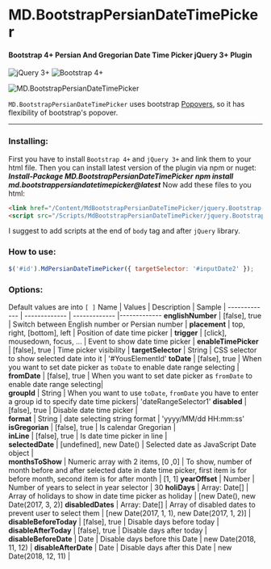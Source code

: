 
  

# MD.BootstrapPersianDateTimePicker
#### Bootstrap 4+ Persian And Gregorian Date Time Picker jQuery 3+ Plugin

  

![jQuery 3+](https://jquery.com/jquery-wp-content/themes/jquery/images/logo-jquery.png) ![Bootstrap 4+](https://themes.getbootstrap.com/wp-content/themes/bootstrap-marketplace/assets/images/elements/bootstrap-stack.png)

![MD.BootstrapPersianDateTimePicker](https://raw.githubusercontent.com/Mds92/MD.BootstrapPersianDateTimePicker/Bootstrap4/src/MdPersianDateTimePicker.jpg)

`MD.BootstrapPersianDateTimePicker` uses bootstrap [Popovers](https://getbootstrap.com/docs/4.1/components/popovers/), so it has flexibility of bootstrap's popover.
<hr>

### Installing:
First you have to install `Bootstrap 4+` and `jQuery 3+` and link them to your html file.
Then you can install latest version of the plugin via npm or nuget:
***Install-Package MD.BootstrapPersianDateTimePicker***
***npm install md.bootstrappersiandatetimepicker@latest***
Now add these files to you html:
```html
<link href="/Content/MdBootstrapPersianDateTimePicker/jquery.Bootstrap-PersianDateTimePicker.css" rel="stylesheet"/>
<script src="/Scripts/MdBootstrapPersianDateTimePicker/jquery.Bootstrap-PersianDateTimePicker"></script>
```
I suggest to add scripts at the end of  `body`  tag and after  `jQuery`  library.
### How to use:
```javascript
$('#id').MdPersianDateTimePicker({ targetSelector: '#inputDate2' });
```

### Options:
Default values are into `[ ]`
Name | Values | Description | Sample |
------------- | ------------- | ------------- |------------- 
**englishNumber** | [false], true | Switch between English number or Persian number |
**placement** | top, right, [bottom], left | Position of date time picker |
**trigger** | [click], mousedown, focus, ...  | Event to show date time picker  |
**enableTimePicker** | [false], true  | Time picker visibility  |
**targetSelector** | String  | CSS selector to show selected date into it  | '#YousElementId' 
**toDate** | [false], true | When you want to set date picker as `toDate` to enable date range selecting |  
**fromDate** | [false], true | When you want to set date picker as `fromDate` to enable date range selecting|  
**groupId** | String  | When you want to use `toDate`, `fromDate` you have to enter a group id to specify date time pickers| 'dateRangeSelector1' 
**disabled** | [false], true | Disable date time picker |  
**format** | String | date selecting string format | 'yyyy/MM/dd HH:mm:ss' 
**isGregorian** | [false], true | Is calendar Gregorian |  
**inLine** | [false], true | Is date time picker in line |  
**selectedDate** | [undefined], new Date() | Selected date as JavaScript Date object  |  
**monthsToShow** | Numeric array with 2 items, [0 ,0] | To show, number of month before and after selected date in date time picker, first item is for before month, second item is for after month  | [1, 1] 
**yearOffset** | Number | Number of years to select in year selector | 30 
**holiDays** | Array: Date[] | Array of holidays to show in date time picker as holiday | [new Date(), new Date(2017, 3, 2)] 
**disabledDates** | Array: Date[] | Array of disabled dates to prevent user to select them | [new Date(2017, 1, 1), new Date(2017, 1, 2)] |
**disableBeforeToday** | [false], true | Disable days before today |  
**disableAfterToday** | [false], true | Disable days after today |  
**disableBeforeDate** | Date | Disable days before this Date | new Date(2018, 11, 12) | 
**disableAfterDate** | Date | Disable days after this Date | new Date(2018, 12, 11) | 
